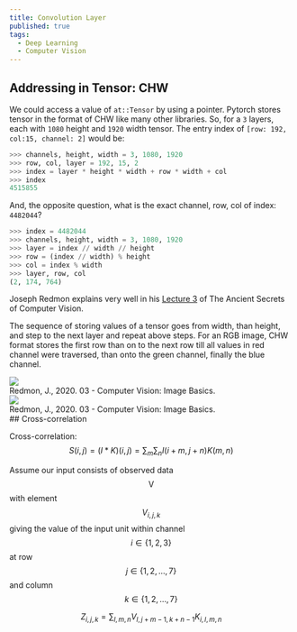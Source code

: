 ```yaml
---
title: Convolution Layer
published: true
tags:
  - Deep Learning
  - Computer Vision
---
```


<!--more-->

## Addressing in Tensor: CHW

We could access a value of `at::Tensor` by using a pointer. Pytorch stores tensor in the format of CHW like many other libraries.
So, for a `3` layers, each with `1080` height and `1920` width tensor. The entry index of `[row: 192, col:15, channel: 2]` would be:

```python
>>> channels, height, width = 3, 1080, 1920
>>> row, col, layer = 192, 15, 2
>>> index = layer * height * width + row * width + col
>>> index
4515855
```

And, the opposite question, what is the exact channel, row, col of index: `4482044`?

```python
>>> index = 4482044
>>> channels, height, width = 3, 1080, 1920
>>> layer = index // width // height
>>> row = (index // width) % height
>>> col = index % width
>>> layer, row, col
(2, 174, 764)
```

Joseph Redmon explains very well in his [Lecture 3](https://www.youtube.com/watch?v=hpqrDUuk7HY&list=PLjMXczUzEYcHvw5YYSU92WrY8IwhTuq7p&index=3) of The Ancient Secrets of Computer Vision.

The sequence of storing values of a tensor goes from width, than height, and step to the next layer and repeat above steps. For an RGB image, CHW format stores the first row than on to the next row till all values in red channel were traversed, than onto the green channel, finally the blue channel.

<div class="card mb-3">
    <img class="card-img-top" src="{{site.baseurl}}/assets/img/2020-05-15-convolution-nn/chw_format.png"/>
    <div class="card-body bg-light">
        <div class="card-text">
            Redmon, J., 2020. 03 - Computer Vision: Image Basics.
        </div>
    </div>
</div>

<div class="card mb-3">
    <img class="card-img-top" src="{{site.baseurl}}/assets/img/2020-05-15-convolution-nn/chw-2.png"/>
    <div class="card-body bg-light">
        <div class="card-text">
            Redmon, J., 2020. 03 - Computer Vision: Image Basics.
        </div>
    </div>
</div>
## Cross-correlation

Cross-correlation: $$ S(i,j)=(I*K)(i,j)=\sum_{m} \sum_{n} I(i+m,j+n)K(m,n) $$

Assume our input consists of observed data $$\boldsymbol{\mathsf{V}}$$ with element
$$ \mathit{V}_{i,j,k}$$ giving the value of the input unit within channel $$i \in \{1,2,3\}$$ at row $$j \in \{ 1,2,...,7 \}$$ and column $$ k \in \{ 1,2,...,7 \}$$

$$ Z_{i,j,k}=\sum_{l,m,n} V_{l,j+m-1,k+n-1} K_{i,l,m,n} $$

<div>
  <div id="image"></div>
</div>

<script type="module">
import { Grid, CreateSVGRect } from "/eugene-notes/assets/demo/js/svg_toolbox.js";

var svg_height = 250;
var svg_width = 900;

var input_height = 7;
var input_width = 7;
var kernel_height = 3;
var kernel_width = 3;
var stride = 1;
var padding = 0;
var output_height = (input_height + 2 * padding - kernel_height) / stride + 1;
var output_width = (input_width + 2 * padding - kernel_width) / stride + 1;
var rect_pixels = 30;

var V_L1_grid = Grid(input_height, input_width, rect_pixels, 0, 30);
var V_L2_grid = Grid(input_height, input_width, rect_pixels, 1 * input_width * rect_pixels + 30, 30);

var V_L3_grid = Grid(input_height, input_width, rect_pixels, 2 * input_width * rect_pixels + 60, 30);

var v_svg = d3
  .select("#image")
  .append("svg")
  .attr("width", svg_width)
  .attr("height", svg_height)
  .attr("fill", "#fff");

CreateSVGRect(v_svg, V_L1_grid, "L1");
CreateSVGRect(v_svg, V_L2_grid, "L2");
CreateSVGRect(v_svg, V_L3_grid, "L3");


v_svg
  .append("g")
    .attr("transform", "translate(90, 5)")
  .attr("class", "tex")
  .append("text")
  .text("$\\boldsymbol{V_{l=1}}$");

v_svg
  .append("g")
    .attr("transform", "translate(320, 5)")
  .attr("class", "tex")
  .append("text")
  .text("$\\boldsymbol{V_{l=2}}$");

v_svg
  .append("g")
    .attr("transform", "translate(570, 5)")
  .attr("class", "tex")
  .append("text")
  .text("$\\boldsymbol{V_{l=3}}$");


setTimeout(() => {
  
  MathJax.Hub.Config({
    tex2jax: {
      inlineMath: [ ['$','$'], ["\\(","\\)"] ],
      processEscapes: true
    }
  });
  
  MathJax.Hub.Register.StartupHook("End", function() {
    setTimeout(() => {
          v_svg.selectAll('.tex').each(function(){
          var self = d3.select(this),
              g = self.select('text>span>svg');
          g.remove();
          self.append(function(){
            return g.node();
          });
        });
      }, 1);
    });
  
  MathJax.Hub.Queue(["Typeset", MathJax.Hub, svg.node()]);
  
}, 1);

</script>
